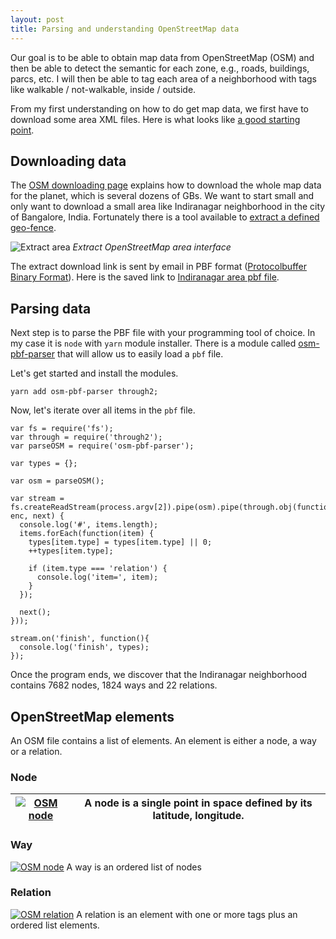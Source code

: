 ```yaml
---
layout: post
title: Parsing and understanding OpenStreetMap data
---
```


Our goal is to be able to obtain map data from OpenStreetMap (OSM) and then be able to detect the semantic for each zone, e.g., roads, buildings, parcs, etc. I will then be able to tag each area of a neighborhood with tags like walkable / not-walkable, inside / outside.

From my first understanding on how to do get map data, we first have to download some area XML files. Here is what looks like [a good starting point](https://wiki.openstreetmap.org/wiki/Databases_and_data_access_APIs).

## Downloading data

The [OSM downloading page](https://wiki.openstreetmap.org/wiki/Planet.osm#Downloading) explains how to download the whole map data for the planet, which is several dozens of GBs. We want to start small and only want to download a small area like Indiranagar neighborhood in the city of Bangalore, India. Fortunately there is a tool available to [extract a defined geo-fence](https://extract.bbbike.org/?sw_lng=77.64&sw_lat=12.973&ne_lng=77.648&ne_lat=12.987&format=osm.pbf&coords=77.64%2C12.973%7C77.644%2C12.973%7C77.648%2C12.974%7C77.648%2C12.979%7C77.646%2C12.987%7C77.643%2C12.986%7C77.64%2C12.985%7C77.64%2C12.979&city=Indiranagar%2C%20East%20Zone%2C%20Bengaluru%2C%20Bangalore%20Urban%2C%20Karnataka%2C%20560038%2C%20India).

![Extract area]({{site.baseurl}}/images/OSM/extract_area.png)
*Extract OpenStreetMap area interface*

The extract download link is sent by email in PBF format ([Protocolbuffer Binary Format](https://wiki.openstreetmap.org/wiki/PBF_Format)). Here is the saved link to [Indiranagar area pbf file]({{site.baseurl}}/images/OSM/planet_77.64_12.973_4379f04c.osm.pbf).

## Parsing data

Next step is to parse the PBF file with your programming tool of choice. In my case it is `node` with `yarn` module installer. There is a module called [osm-pbf-parser](https://github.com/substack/osm-pbf-parser) that will allow us to easily load a `pbf` file. 

Let's get started and install the modules.
```
yarn add osm-pbf-parser through2;
```
Now, let's iterate over all items in the `pbf` file.
```
var fs = require('fs');
var through = require('through2');
var parseOSM = require('osm-pbf-parser');

var types = {};

var osm = parseOSM();

var stream = fs.createReadStream(process.argv[2]).pipe(osm).pipe(through.obj(function(items, enc, next) {
  console.log('#', items.length);
  items.forEach(function(item) {
    types[item.type] = types[item.type] || 0;
    ++types[item.type];

    if (item.type === 'relation') {
      console.log('item=', item);
    }
  });

  next();
}));

stream.on('finish', function(){
  console.log('finish', types);
});
```
Once the program ends, we discover that the Indiranagar neighborhood contains 7682 nodes, 1824 ways and 22 relations.

## OpenStreetMap elements
An OSM file contains a list of elements. An element is either a node, a way or a relation.

### Node

| [![OSM node]({{site.baseurl}}/images/OSM/node.png)](https://wiki.openstreetmap.org/wiki/Node) | A node is a single point in space defined by its latitude, longitude. |
|---|---|


### Way
[![OSM node]({{site.baseurl}}/images/OSM/way.png)](https://wiki.openstreetmap.org/wiki/Way) A way is an ordered list of nodes

### Relation
[![OSM relation]({{site.baseurl}}/images/OSM/relation.png)](https://wiki.openstreetmap.org/wiki/Relation) A relation is an element with one or more tags plus an ordered list elements. 
